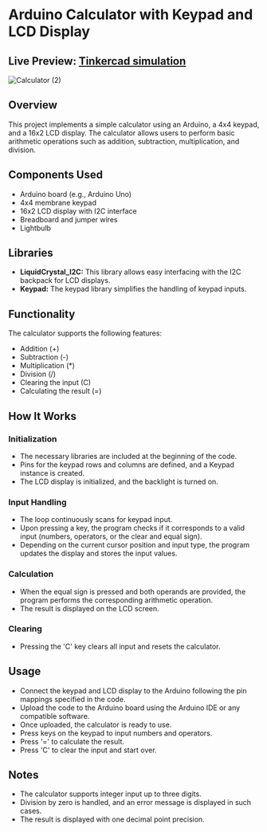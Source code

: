 # Arduino Calculator with Keypad and LCD Display
## Live Preview: [Tinkercad simulation](https://www.tinkercad.com/things/cg71L9BXYzw-calculator?sharecode=8GIsgzeH8243MdvWXv1_LWUI52EgQwZqfvHf4XdYYgo)
![Calculator (2)](https://github.com/JuliaMaxx/arduino_calculator/assets/121096183/38378620-4c5c-4565-b552-e8add041b9fb)

## Overview
This project implements a simple calculator using an Arduino, a 4x4 keypad, and a 16x2 LCD display. The calculator allows users to perform basic arithmetic operations such as addition, subtraction, multiplication, and division.

## Components Used
- Arduino board (e.g., Arduino Uno)
- 4x4 membrane keypad
- 16x2 LCD display with I2C interface
- Breadboard and jumper wires
- Lightbulb

## Libraries
- **LiquidCrystal_I2C:** This library allows easy interfacing with the I2C backpack for LCD displays.
- **Keypad:** The keypad library simplifies the handling of keypad inputs.

## Functionality
The calculator supports the following features:
- Addition (+)
- Subtraction (-)
- Multiplication (*)
- Division (/)
- Clearing the input (C)
- Calculating the result (=)

## How It Works
### Initialization
- The necessary libraries are included at the beginning of the code.
- Pins for the keypad rows and columns are defined, and a Keypad instance is created.
- The LCD display is initialized, and the backlight is turned on.

### Input Handling
- The loop continuously scans for keypad input.
- Upon pressing a key, the program checks if it corresponds to a valid input (numbers, operators, or the clear and equal sign).
- Depending on the current cursor position and input type, the program updates the display and stores the input values.

### Calculation
- When the equal sign is pressed and both operands are provided, the program performs the corresponding arithmetic operation.
- The result is displayed on the LCD screen.

### Clearing
- Pressing the 'C' key clears all input and resets the calculator.

## Usage
- Connect the keypad and LCD display to the Arduino following the pin mappings specified in the code.
- Upload the code to the Arduino board using the Arduino IDE or any compatible software.
- Once uploaded, the calculator is ready to use.
- Press keys on the keypad to input numbers and operators.
- Press '=' to calculate the result.
- Press 'C' to clear the input and start over.

## Notes
- The calculator supports integer input up to three digits.
- Division by zero is handled, and an error message is displayed in such cases.
- The result is displayed with one decimal point precision.
